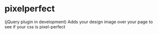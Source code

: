 pixelperfect
============
(jQuery plugin in development)
Adds your design image over your page to see if your css is pixel-perfect